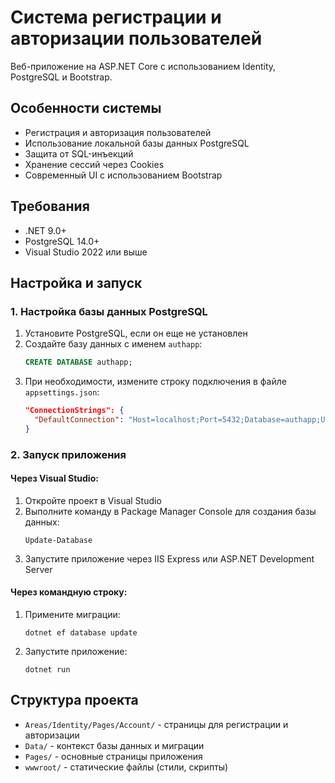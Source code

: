 # Система регистрации и авторизации пользователей

Веб-приложение на ASP.NET Core с использованием Identity, PostgreSQL и Bootstrap.

## Особенности системы

- Регистрация и авторизация пользователей
- Использование локальной базы данных PostgreSQL
- Защита от SQL-инъекций
- Хранение сессий через Cookies
- Современный UI с использованием Bootstrap

## Требования

- .NET 9.0+
- PostgreSQL 14.0+
- Visual Studio 2022 или выше

## Настройка и запуск

### 1. Настройка базы данных PostgreSQL

1. Установите PostgreSQL, если он еще не установлен
2. Создайте базу данных с именем `authapp`:
   ```sql
   CREATE DATABASE authapp;
   ```
3. При необходимости, измените строку подключения в файле `appsettings.json`:
   ```json
   "ConnectionStrings": {
     "DefaultConnection": "Host=localhost;Port=5432;Database=authapp;Username=postgres;Password=postgres"
   }
   ```

### 2. Запуск приложения

#### Через Visual Studio:
1. Откройте проект в Visual Studio
2. Выполните команду в Package Manager Console для создания базы данных:
   ```
   Update-Database
   ```
3. Запустите приложение через IIS Express или ASP.NET Development Server

#### Через командную строку:
1. Примените миграции:
   ```
   dotnet ef database update
   ```
2. Запустите приложение:
   ```
   dotnet run
   ```

## Структура проекта

- `Areas/Identity/Pages/Account/` - страницы для регистрации и авторизации
- `Data/` - контекст базы данных и миграции
- `Pages/` - основные страницы приложения
- `wwwroot/` - статические файлы (стили, скрипты) 